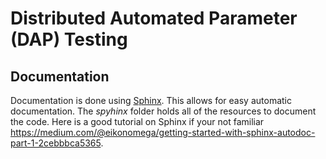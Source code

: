 # Distributed Automated Parameter (DAP) Testing


## Documentation
Documentation is done using [Sphinx](http://www.sphinx-doc.org/en/master/).  This allows for easy automatic documentation.  The *spyhinx* folder holds all of the resources to document the code.  Here is a good tutorial on Sphinx if your not familiar <https://medium.com/@eikonomega/getting-started-with-sphinx-autodoc-part-1-2cebbbca5365>.
